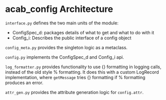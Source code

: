 # acab_config Architecture #

`interface.py` defines the two main units of the module:
- ConfigSpec_d: packages details of what to get and what to do with it
- Config_i: Describes the public interface of a config object

`config_meta.py` provides the singleton logic as a metaclass.

`config.py` implements the ConfigSpec_d and Config_i api.

`log_formatter.py` provides functionality to use {} formatting in logging calls, 
instead of the old style % formatting.
It does this with a custom LogRecord implementation, where `getMessage` tries {} formatting
if % formatting produces an error.

`attr_gen.py` provides the attribute generation logic for `config.attr`.
